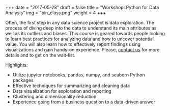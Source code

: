 +++
date = "2017-05-28"
draft = false
title = "Workshop: Python for Data Analysis"
img = "bin_class.png"
weight = 4
+++

Often, the first step in any data science project is data exploration. The process of diving deep into the data to understand its main attributes as well as its outliers and biases. This course is geared towards people looking to learn best practices for analyzing data and how to uncover potential value. You will also learn how to effectively report findings using visualizations and gain hands-on experience. Please, [contact us](mailto:schoolofdatasci@gmail.com) for more details and to get on the wait-list.

Highlights:

* Utilize jupyter notebooks, pandas, numpy, and seaborn Python packages
* Effective techniques for summarizing and cleaning data
* Data visualization for exploration and reporting
* Clustering and dimensionality reduction
* Experience going from a business question to a data-driven answer
